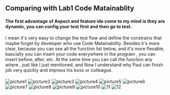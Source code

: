 ## Comparing with Lab1 Code Matainablity
#### The first advantage of Aspect and feature ide come to my mind is they are dynamic, you can config your test first and then go to test.
I mean it's very easy to change the test flow and define the constrains that maybe forget by developer who use Code Matainability. Besides it's 
more clear, because you can see all the function list below, and it's more flexable, bascially you can insert your code everywhere in the program
, you can insert before, after, etc. At the same time you can call the function any where , just like I just mentioned, and Now I understand why
Paul can finish job very quickly and impress his boss or colleague.
####
![picture1](https://github.com/HaoRanChen123/cmpe202/blob/master/lab10/MachineV1_Coins50.png)
![picture2](https://github.com/HaoRanChen123/cmpe202/blob/master/lab10/MachineV1_QTR25.png)
![picture3](https://github.com/HaoRanChen123/cmpe202/blob/master/lab10/MachineV1_QTR50.png)
![picture4](https://github.com/HaoRanChen123/cmpe202/blob/master/lab10/MachineV2_all_function.png)
![picture5](https://github.com/HaoRanChen123/cmpe202/blob/master/lab10/MachineV2_config_ONEQTR_COST25.png)
![picture6](https://github.com/HaoRanChen123/cmpe202/blob/master/lab10/MachineV2_config1_OUTPUT.png)
![picture7](https://github.com/HaoRanChen123/cmpe202/blob/master/lab10/MachineV2_config2_TWOQTR_COST50.png)
![picture8](https://github.com/HaoRanChen123/cmpe202/blob/master/lab10/MachineV2_config2_OUTPUT.png)
![picture9](https://github.com/HaoRanChen123/cmpe202/blob/master/lab10/MachineV2_config3_SLOTMODEL_COST25.png)
![picture10](https://github.com/HaoRanChen123/cmpe202/blob/master/lab10/MachineV2_config3_OUTPUT.png)
![11](https://github.com/HaoRanChen123/cmpe202/blob/master/lab10/MachineV2_config4_SLOMODEL_COST50.png)
![12](https://github.com/HaoRanChen123/cmpe202/blob/master/lab10/MachineV2_config4_OUTPUT.png)
